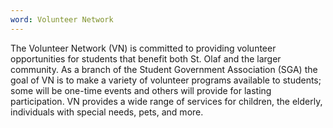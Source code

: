 ```yaml
---
word: Volunteer Network
---
```


The Volunteer Network (VN) is committed to providing volunteer opportunities for students that benefit both St. Olaf and the larger community. As a branch of the Student Government Association (SGA) the goal of VN is to make a variety of volunteer programs available to students; some will be one-time events and others will provide for lasting participation. VN provides a wide range of services for children, the elderly, individuals with special needs, pets, and more.
